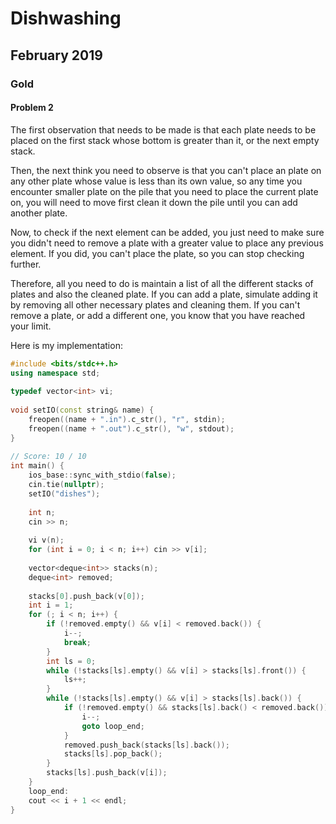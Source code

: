 # Dishwashing
  
## February 2019
  
### Gold
  
#### Problem 2
  
The first observation that needs to be made is that each plate needs to be
placed on the first stack whose bottom is greater than it, or the next empty
stack.
  
Then, the next think you need to observe is that you can't place an plate on any
other plate whose value is less than its own value, so any time you encounter
smaller plate on the pile that you need to place the current plate on, you will
need to move first clean it down the pile until you can add another plate.
  
Now, to check if the next element can be added, you just need to make sure you
didn't need to remove a plate with a greater value to place any previous
element. If you did, you can't place the plate, so you can stop checking
further.
  
Therefore, all you need to do is maintain a list of all the different stacks of
plates and also the cleaned plate. If you can add a plate, simulate adding it by
removing all other necessary plates and cleaning them. If you can't remove a
plate, or add a different one, you know that you have reached your limit.
  
Here is my implementation:
  
```cpp
#include <bits/stdc++.h>
using namespace std;
  
typedef vector<int> vi;
  
void setIO(const string& name) {
    freopen((name + ".in").c_str(), "r", stdin);
    freopen((name + ".out").c_str(), "w", stdout);
}
  
// Score: 10 / 10
int main() {
    ios_base::sync_with_stdio(false);
    cin.tie(nullptr);
    setIO("dishes");
  
    int n;
    cin >> n;
  
    vi v(n);
    for (int i = 0; i < n; i++) cin >> v[i];
  
    vector<deque<int>> stacks(n);
    deque<int> removed;
  
    stacks[0].push_back(v[0]);
    int i = 1;
    for (; i < n; i++) {
        if (!removed.empty() && v[i] < removed.back()) {
            i--;
            break;
        }
        int ls = 0;
        while (!stacks[ls].empty() && v[i] > stacks[ls].front()) {
            ls++;
        }
        while (!stacks[ls].empty() && v[i] > stacks[ls].back()) {
            if (!removed.empty() && stacks[ls].back() < removed.back()) {
                i--;
                goto loop_end;
            }
            removed.push_back(stacks[ls].back());
            stacks[ls].pop_back();
        }
        stacks[ls].push_back(v[i]);
    }
    loop_end:
    cout << i + 1 << endl;
}
  
```  
  